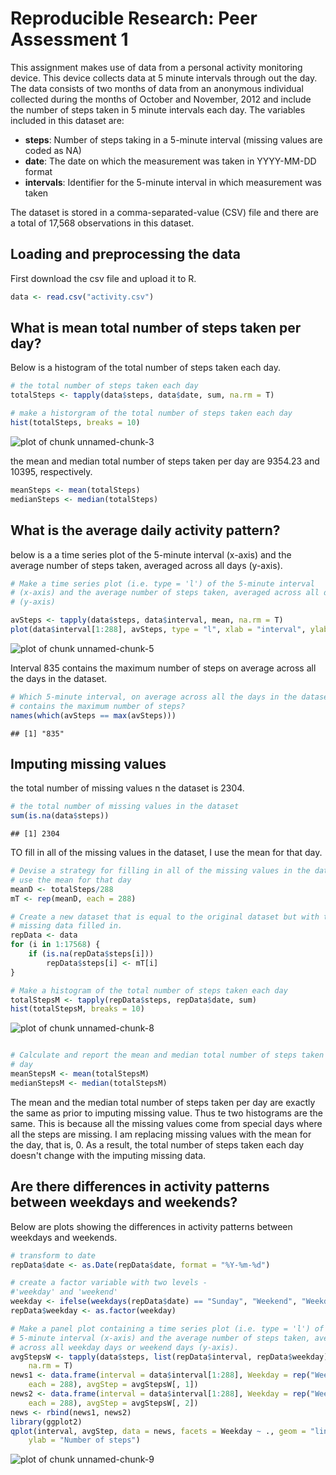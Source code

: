 Reproducible Research: Peer Assessment 1
========================================================
This assignment makes use of data from a personal activity monitoring device. This device collects data at 5 minute intervals through out the day. The data consists of two months of data from an anonymous individual collected during the months of October and November, 2012 and include the number of steps taken in 5 minute intervals each day.
The variables included in this dataset are:  
- **steps**: Number of steps taking in a 5-minute interval (missing values are coded as NA)
- **date**: The date on which the measurement was taken in YYYY-MM-DD format
- **intervals**: Identifier for the 5-minute interval in which measurement was taken

The dataset is stored in a comma-separated-value (CSV) file and there are a total of 17,568 observations in this dataset.

## Loading and preprocessing the data

First download the csv file and upload it to R. 

```r
data <- read.csv("activity.csv")
```


## What is mean total number of steps taken per day?

Below is a histogram of the total number of steps taken each day.


```r
# the total number of steps taken each day
totalSteps <- tapply(data$steps, data$date, sum, na.rm = T)
```



```r
# make a historgram of the total number of steps taken each day
hist(totalSteps, breaks = 10)
```

![plot of chunk unnamed-chunk-3](figure/unnamed-chunk-3.png) 


the mean and median total number of steps taken per day are 9354.23 and 10395, respectively.

```r
meanSteps <- mean(totalSteps)
medianSteps <- median(totalSteps)
```


## What is the average daily activity pattern?
below is a a time series plot of the 5-minute interval (x-axis) and the average number of steps taken, averaged across all days (y-axis).

```r
# Make a time series plot (i.e. type = 'l') of the 5-minute interval
# (x-axis) and the average number of steps taken, averaged across all days
# (y-axis)

avSteps <- tapply(data$steps, data$interval, mean, na.rm = T)
plot(data$interval[1:288], avSteps, type = "l", xlab = "interval", ylab = "Average Number of Steps")
```

![plot of chunk unnamed-chunk-5](figure/unnamed-chunk-5.png) 


Interval 835 contains the maximum number of steps on average across all the days in the dataset.

```r
# Which 5-minute interval, on average across all the days in the dataset,
# contains the maximum number of steps?
names(which(avSteps == max(avSteps)))
```

```
## [1] "835"
```


## Imputing missing values

the total number of missing values n the dataset is 2304.

```r
# the total number of missing values in the dataset
sum(is.na(data$steps))
```

```
## [1] 2304
```


TO fill in all of the missing values in the dataset, I use the mean for that day.

```r
# Devise a strategy for filling in all of the missing values in the dataset.
# use the mean for that day
meanD <- totalSteps/288
mT <- rep(meanD, each = 288)

# Create a new dataset that is equal to the original dataset but with the
# missing data filled in.
repData <- data
for (i in 1:17568) {
    if (is.na(repData$steps[i])) 
        repData$steps[i] <- mT[i]
}

# Make a histogram of the total number of steps taken each day
totalStepsM <- tapply(repData$steps, repData$date, sum)
hist(totalStepsM, breaks = 10)
```

![plot of chunk unnamed-chunk-8](figure/unnamed-chunk-8.png) 

```r

# Calculate and report the mean and median total number of steps taken per
# day
meanStepsM <- mean(totalStepsM)
medianStepsM <- median(totalStepsM)
```

The mean and the median total number of steps taken per day are exactly the same as prior to imputing missing value. Thus te two histograms are the same. This is because all the missing values come from special days where all the steps are missing. I am replacing missing values with the mean for the day, that is, 0. As a result, the total number of steps taken each day doesn't change with the imputing missing data.

## Are there differences in activity patterns between weekdays and weekends?

Below are plots showing the differences in activity patterns between weekdays and weekends.

```r
# transform to date
repData$date <- as.Date(repData$date, format = "%Y-%m-%d")

# create a factor variable with two levels -
#'weekday' and 'weekend'
weekday <- ifelse(weekdays(repData$date) == "Sunday", "Weekend", "Weekday")
repData$weekday <- as.factor(weekday)

# Make a panel plot containing a time series plot (i.e. type = 'l') of the
# 5-minute interval (x-axis) and the average number of steps taken, averaged
# across all weekday days or weekend days (y-axis).
avgStepsW <- tapply(data$steps, list(repData$interval, repData$weekday), mean, 
    na.rm = T)
news1 <- data.frame(interval = data$interval[1:288], Weekday = rep("Weekday", 
    each = 288), avgStep = avgStepsW[, 1])
news2 <- data.frame(interval = data$interval[1:288], Weekday = rep("Weekend", 
    each = 288), avgStep = avgStepsW[, 2])
news <- rbind(news1, news2)
library(ggplot2)
qplot(interval, avgStep, data = news, facets = Weekday ~ ., geom = "line", xlab = "interval", 
    ylab = "Number of steps")
```

![plot of chunk unnamed-chunk-9](figure/unnamed-chunk-9.png) 

